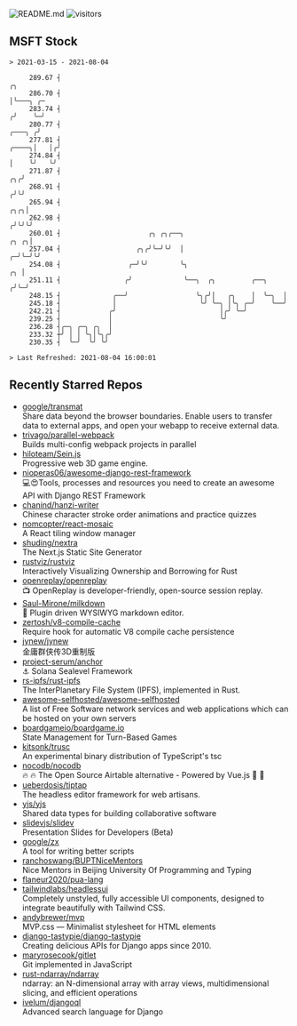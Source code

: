 ![README.md](https://github.com/Gerhut/Gerhut/workflows/README.md/badge.svg)
![visitors](https://visitors.vercel.app/Gerhut/Gerhut?token=8cf69d1f6813d272ef062726b6070c9be4ff72038cfe5a7ded7384a8da65d866)

## MSFT Stock

```
> 2021-03-15 - 2021-08-04

     289.67 ┤                                                                                          ╭╮        
     286.70 ┤                                                                                          │╰───╮ ╭─ 
     283.74 ┤                                                                                         ╭╯    ╰─╯  
     280.77 ┤                                                                                  ╭───╮ ╭╯          
     277.81 ┤                                                                            ╭────╮│   │╭╯           
     274.84 ┤                                                                            │    ╰╯   ╰╯            
     271.87 ┤                                                                         ╭╮╭╯                       
     268.91 ┤                                                                        ╭╯╰╯                        
     265.94 ┤                                                                    ╭╮╭╮│                           
     262.98 ┤                                                                   ╭╯╰╯╰╯                           
     260.01 ┤                      ╭╮ ╭╮╭──╮                               ╭╮ ╭╮│                                
     257.04 ┤                   ╭╮╭╯╰─╯╰╯  │                             ╭─╯╰─╯╰╯                                
     254.08 ┤                 ╭─╯╰╯        ╰╮                         ╭╮ │                                       
     251.11 ┤                ╭╯             ╰──╮  ╭╮         ╭──╮    ╭╯╰─╯                                       
     248.15 ┤             ╭──╯                 ╰╮╭╯│   ╭╮    │  ╰─╮  │                                           
     245.18 ┤             │                     ╰╯ ╰─╮ │╰╮ ╭─╯    ╰──╯                                           
     242.21 ┤            ╭╯                          │╭╯ ╰─╯                                                     
     239.25 ┤            │                           ╰╯                                                          
     236.28 ┤╭─╮ ╭─╮ ╭╮  │                                                                                       
     233.32 ┼╯ │ │ ╰╮│╰╮╭╯                                                                                       
     230.35 ┤  ╰─╯  ╰╯ ╰╯                                                                                        

> Last Refreshed: 2021-08-04 16:00:01
```

## Recently Starred Repos

- [google/transmat](https://github.com/google/transmat)  
  Share data beyond the browser boundaries. Enable users to transfer data to external apps, and open your webapp to receive external data.
- [trivago/parallel-webpack](https://github.com/trivago/parallel-webpack)  
  Builds multi-config webpack projects in parallel
- [hiloteam/Sein.js](https://github.com/hiloteam/Sein.js)  
  Progressive web 3D game engine.
- [nioperas06/awesome-django-rest-framework](https://github.com/nioperas06/awesome-django-rest-framework)  
   💻😍Tools, processes and resources you need to create an awesome API with Django REST Framework
- [chanind/hanzi-writer](https://github.com/chanind/hanzi-writer)  
  Chinese character stroke order animations and practice quizzes
- [nomcopter/react-mosaic](https://github.com/nomcopter/react-mosaic)  
  A React tiling window manager
- [shuding/nextra](https://github.com/shuding/nextra)  
  The Next.js Static Site Generator
- [rustviz/rustviz](https://github.com/rustviz/rustviz)  
  Interactively Visualizing Ownership and Borrowing for Rust
- [openreplay/openreplay](https://github.com/openreplay/openreplay)  
  :tv: OpenReplay is developer-friendly, open-source session replay.
- [Saul-Mirone/milkdown](https://github.com/Saul-Mirone/milkdown)  
  🍼 Plugin driven WYSIWYG  markdown editor.
- [zertosh/v8-compile-cache](https://github.com/zertosh/v8-compile-cache)  
  Require hook for automatic V8 compile cache persistence
- [jynew/jynew](https://github.com/jynew/jynew)  
  金庸群侠传3D重制版
- [project-serum/anchor](https://github.com/project-serum/anchor)  
  ⚓ Solana Sealevel Framework
- [rs-ipfs/rust-ipfs](https://github.com/rs-ipfs/rust-ipfs)  
  The InterPlanetary File System (IPFS), implemented in Rust.
- [awesome-selfhosted/awesome-selfhosted](https://github.com/awesome-selfhosted/awesome-selfhosted)  
  A list of Free Software network services and web applications which can be hosted on your own servers
- [boardgameio/boardgame.io](https://github.com/boardgameio/boardgame.io)  
  State Management for Turn-Based Games
- [kitsonk/trusc](https://github.com/kitsonk/trusc)  
  An experimental binary distribution of TypeScript's tsc
- [nocodb/nocodb](https://github.com/nocodb/nocodb)  
  🔥 🔥  The Open Source Airtable alternative  - Powered by Vue.js 🚀 🚀  
- [ueberdosis/tiptap](https://github.com/ueberdosis/tiptap)  
  The headless editor framework for web artisans.
- [yjs/yjs](https://github.com/yjs/yjs)  
  Shared data types for building collaborative software
- [slidevjs/slidev](https://github.com/slidevjs/slidev)  
  Presentation Slides for Developers (Beta)
- [google/zx](https://github.com/google/zx)  
  A tool for writing better scripts
- [ranchoswang/BUPTNiceMentors](https://github.com/ranchoswang/BUPTNiceMentors)  
  Nice Mentors in Beijing University Of Programming and Typing 
- [flaneur2020/pua-lang](https://github.com/flaneur2020/pua-lang)  
- [tailwindlabs/headlessui](https://github.com/tailwindlabs/headlessui)  
  Completely unstyled, fully accessible UI components, designed to integrate beautifully with Tailwind CSS.
- [andybrewer/mvp](https://github.com/andybrewer/mvp)  
  MVP.css — Minimalist stylesheet for HTML elements
- [django-tastypie/django-tastypie](https://github.com/django-tastypie/django-tastypie)  
  Creating delicious APIs for Django apps since 2010.
- [maryrosecook/gitlet](https://github.com/maryrosecook/gitlet)  
  Git implemented in JavaScript
- [rust-ndarray/ndarray](https://github.com/rust-ndarray/ndarray)  
  ndarray: an N-dimensional array with array views, multidimensional slicing, and efficient operations
- [ivelum/djangoql](https://github.com/ivelum/djangoql)  
  Advanced search language for Django
